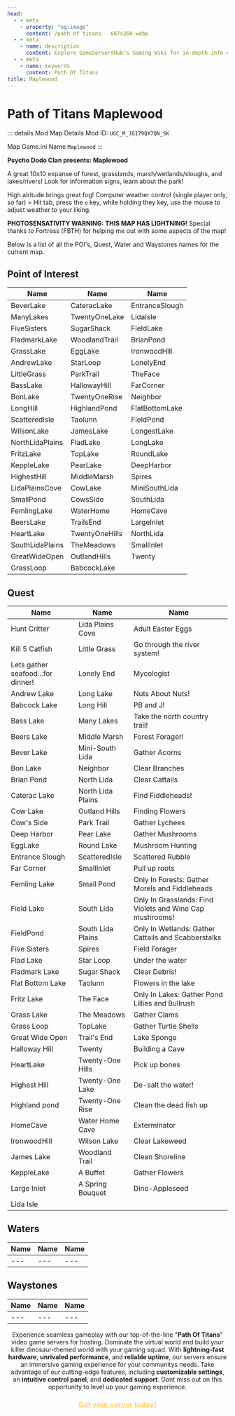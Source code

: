 ```yaml
---
head:
  - - meta
    - property: "og:image"
      content: /path of titans - 667x260.webp
  - - meta
    - name: description
      content: Explore GameServersHub's Gaming Wiki for in-depth info on Path of Titans. Find details on gameplay, features, and updates for the ultimate dino MMO adventure!
  - - meta
    - name: keywords
      content: Path Of Titans
title: Maplewood
---
```


# Path of Titans Maplewood

::: details Mod Map Details
Mod ID: `UGC_M_JG179QX7QN_SK`

Map Game.ini Name `Maplewood`
:::

**Psycho Dodo Clan presents: Maplewood**

A great 10x10 expanse of forest, grasslands, marsh/wetlands/sloughs, and lakes/rivers! Look for information signs, learn about the park!

High alritude brings great fog! Computer weather control (single player only, so far) = Hit tab, press the `o` key, while holding they key, use the mouse to adjust weather to your liking.

**PHOTOSENSATIVITY WARNING: THIS MAP HAS LIGHTNING!** Special thanks to Fortress (FBTH) for helping me out with some aspects of the map!

Below is a list of all the POI's, Quest, Water and Waystones names for the current map.

## Point of Interest

| Name            | Name           | Name           |
| --------------- | -------------- | -------------- |
| BeverLake       | CateracLake    | EntranceSlough |
| ManyLakes       | TwentyOneLake  | LidaIsle       |
| FiveSisters     | SugarShack     | FieldLake      |
| FladmarkLake    | WoodlandTrail  | BrianPond      |
| GrassLake       | EggLake        | IronwoodHill   |
| AndrewLake      | StarLoop       | LonelyEnd      |
| LittleGrass     | ParkTrail      | TheFace        |
| BassLake        | HallowayHill   | FarCorner      |
| BonLake         | TwentyOneRise  | Neighbor       |
| LongHill        | HighlandPond   | FlatBottomLake |
| ScatteredIsle   | Taolunn        | FieldPond      |
| WilsonLake      | JamesLake      | LongestLake    |
| NorthLidaPlains | FladLake       | LongLake       |
| FritzLake       | TopLake        | RoundLake      |
| KeppleLake      | PearLake       | DeepHarbor     |
| HighestHill     | MiddleMarsh    | Spires         |
| LidaPlainsCove  | CowLake        | MiniSouthLida  |
| SmallPond       | CowsSide       | SouthLida      |
| FemlingLake     | WaterHome      | HomeCave       |
| BeersLake       | TrailsEnd      | LargeInlet     |
| HeartLake       | TwentyOneHills | NorthLida      |
| SouthLidaPlains | TheMeadows     | SmallInlet     |
| GreatWideOpen   | OutlandHills   | Twenty         |
| GrassLoop       | BabcockLake    |

## Quest

| Name                              | Name              | Name                                                     |
| --------------------------------- | ----------------- | -------------------------------------------------------- |
| Hunt Critter                      | Lida Plains Cove  | Adult Easter Eggs                                        |
| Kill 5 Catfish                    | Little Grass      | Go through the river system!                             |
| Lets gather seafood...for dinner! | Lonely End        | Mycologist                                               |
| Andrew Lake                       | Long Lake         | Nuts About Nuts!                                         |
| Babcock Lake                      | Long Hill         | PB and J!                                                |
| Bass Lake                         | Many Lakes        | Take the north country trail!                            |
| Beers Lake                        | Middle Marsh      | Forest Forager!                                          |
| Bever Lake                        | Mini-South Lida   | Gather Acorns                                            |
| Bon Lake                          | Neighbor          | Clear Branches                                           |
| Brian Pond                        | North Lida        | Clear Cattails                                           |
| Caterac Lake                      | North Lida Plains | Find Fiddleheads!                                        |
| Cow Lake                          | Outland Hills     | Finding Flowers                                          |
| Cow's Side                        | Park Trail        | Gather Lychees                                           |
| Deep Harbor                       | Pear Lake         | Gather Mushrooms                                         |
| EggLake                           | Round Lake        | Mushroom Hunting                                         |
| Entrance Slough                   | ScatteredIsle     | Scattered Rubble                                         |
| Far Corner                        | SmallInlet        | Pull up roots                                            |
| Femling Lake                      | Small Pond        | Only In Forests: Gather Morels and Fiddleheads           |
| Field Lake                        | South Lida        | Only In Grasslands: Find Violets and Wine Cap mushrooms! |
| FieldPond                         | South Lida Plains | Only In Wetlands: Gather Cattails and Scabberstalks      |
| Five Sisters                      | Spires            | Field Forager                                            |
| Flad Lake                         | Star Loop         | Under the water                                          |
| Fladmark Lake                     | Sugar Shack       | Clear Debris!                                            |
| Flat Bottom Lake                  | Taolunn           | Flowers in the lake                                      |
| Fritz Lake                        | The Face          | Only In Lakes: Gather Pond Lillies and Bullrush          |
| Grass Lake                        | The Meadows       | Gather Clams                                             |
| Grass Loop                        | TopLake           | Gather Turtle Shells                                     |
| Great Wide Open                   | Trail's End       | Lake Sponge                                              |
| Halloway Hill                     | Twenty            | Building a Cave                                          |
| HeartLake                         | Twenty-One Hills  | Pick up bones                                            |
| Highest Hill                      | Twenty-One Lake   | De-salt the water!                                       |
| Highland pond                     | Twenty-One Rise   | Clean the dead fish up                                   |
| HomeCave                          | Water Home Cave   | Exterminator                                             |
| IronwoodHill                      | Wilson Lake       | Clear Lakeweed                                           |
| James Lake                        | Woodland Trail    | Clean Shoreline                                          |
| KeppleLake                        | A Buffet          | Gather Flowers                                           |
| Large Inlet                       | A Spring Bouquet  | Dino-Appleseed                                           |
| Lida Isle                         |                   |                                                          |

## Waters

| Name | Name | Name |
| ---- | ---- | ---- |
| ---  | ---  | ---  |

## Waystones

| Name | Name | Name |
| ---- | ---- | ---- |
| ---  | ---  | ---  |

<p style="text-align: center;"><span data-preserver-spaces="true">Experience seamless gameplay with our top-of-the-line "</span><strong><span data-preserver-spaces="true">Path Of Titans</span></strong><span data-preserver-spaces="true">" video game servers for hosting. Dominate the virtual world and build your killer dinosaur-themed world with your gaming squad. </span><span data-preserver-spaces="true">With </span><strong><span data-preserver-spaces="true">lightning-fast hardware</span></strong><span data-preserver-spaces="true">, </span><strong><span data-preserver-spaces="true">unrivaled performance</span></strong><span data-preserver-spaces="true">, and </span><strong><span data-preserver-spaces="true">reliable uptime</span></strong><span data-preserver-spaces="true">, our servers ensure an immersive gaming experience for your communitys needs. </span><span data-preserver-spaces="true">Take advantage of our cutting-edge features, including </span><strong><span data-preserver-spaces="true">customizable settings</span></strong><span data-preserver-spaces="true">, an </span><strong><span data-preserver-spaces="true">intuitive control panel</span></strong><span data-preserver-spaces="true">, and </span><strong><span data-preserver-spaces="true">dedicated support</span></strong><span data-preserver-spaces="true">. Dont miss out on this opportunity to level up your gaming experience.</span></p>
<h3 style="text-align: center;"><span style="color: #ffd369;"><a style="color: #ffd369;" href="https://gameservershub.com/hostin./path-of-titans/"><strong>Get your server today!</strong></a></span></h3>
